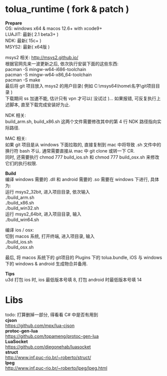 # tolua_runtime ( fork & patch )
**Prepare**<br>
OS: windows x64 & macos 12.6+ with xcode9+<br>
LUAJIT: 最新( 2.1 beta3+ )<br>
NDK: 最新( 15c+ )<br>
MSYS2: 最新( x64版 )<br>

msys2 相关: http://msys2.github.io/<br>
根据官网先来一波更新之后, 依次执行安装下面的这些东西: <br>
pacman -S mingw-w64-i686-toolchain<br>
pacman -S mingw-w64-x86_64-toolchain<br>
pacman -S make<br>
最后将 git 项目放入 msys2 的用户目录( 例如 C:\msys64\home\名字\git项目目录 )<br>
下载期间 ss 加速不能, 估计只有 vpn 才可以( 没试过 )... 如果报错, 可反复执行上述脚本, 直至下载完成安装好为止. <br>

NDK 相关: <br>
build_arm.sh, build_x86.sh 这两个文件需要修改其中的第 4 行 NDK 路径指向实际路径.<br>

MAC 相关: <br>
如果 git 项目是从 windows 下面拉取的, 直接复制到 mac 中将导致 .sh 文件中的换行符 bash 不认. 通常需要直接从 mac 中 git clone 或转一下 CR.<br>
同时, 还需要执行 chmod 777 build_ios.sh 和 chmod 777 build_osx.sh 来修改它们的执行权限.<br>

**Build**<br>
编译 windows 需要的 .dll 和 android 需要的 .so 需要在 windows 下进行, 具体为:<br>
运行 msys2_32bit, 进入项目目录, 依次输入<br>
./build_arm.sh<br>
./build_x86.sh<br>
./build_win32.sh<br>
运行 msys2_64bit, 进入项目目录, 输入<br>
./build_win64.sh<br>

编译 ios / osx:<br>
切到 macos 系统, 打开终端, 进入项目录, 输入<br>
./build_ios.sh<br>
./build_osx.sh<br>

最后, 将 macos 系统下的 git项目的 Plugins 下的 tolua.bundle, iOS 与 windows 下的 windows & android 生成物合并备用. <br>

**Tips**<br>
u3d 打包 ios 时, ios 最低版本号填 8,  打包 android 时最低版本号填 14

# Libs
todo: 打算删掉一部分, 得看看 C# 中是否有用到<br>
**cjson**<br>
https://github.com/mpx/lua-cjson<br>
**protoc-gen-lua**<br>
https://github.com/topameng/protoc-gen-lua<br>
**LuaSocket** <br>
https://github.com/diegonehab/luasocket<br>
**struct**<br>
http://www.inf.puc-rio.br/~roberto/struct/<br>
**lpeg**<br>
http://www.inf.puc-rio.br/~roberto/lpeg/lpeg.html
